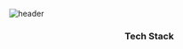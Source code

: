 ![header](https://capsule-render.vercel.app/api?type=wave&color=438CB5&height=300&section=header&text=Dev%20Seo%20Rex&fontSize=70&fontColor=FFFFFF)

<div align="center">
    <h3 align="center">Tech Stack</h3>
</div>

